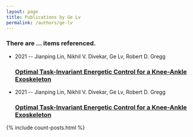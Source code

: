 ```yaml
---
layout: page
title: Publications by Ge Lv
permalink: /authors/ge-lv
---
```


<h3 id="number-posts">There are ... items referenced.</h3>
<ul class="post-list">
<li><span class='post-meta'>2021 -- Jianping Lin, Nikhil V. Divekar, Ge Lv, Robert D. Gregg</span><h3><a class='post-link' href="{{ site.baseurl }}/optimal-task-invariant-energetic-control-for-a-knee-ankle-exoskeleton">Optimal Task-Invariant Energetic Control for a Knee-Ankle Exoskeleton</a></h3></li>
<li><span class='post-meta'>2021 -- Jianping Lin, Nikhil V. Divekar, Ge Lv, Robert D. Gregg</span><h3><a class='post-link' href="{{ site.baseurl }}/optimal-task-invariant-energetic-control-for-a-knee-ankle-exoskeleton0">Optimal Task-Invariant Energetic Control for a Knee-Ankle Exoskeleton</a></h3></li>

</ul>
{% include count-posts.html %}
